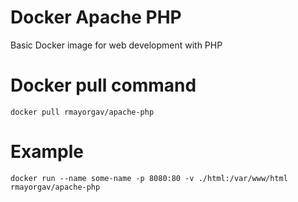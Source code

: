 # Docker Apache PHP
Basic Docker image for web development with PHP

# Docker pull command
```
docker pull rmayorgav/apache-php
```
# Example
```
docker run --name some-name -p 8080:80 -v ./html:/var/www/html rmayorgav/apache-php
```
